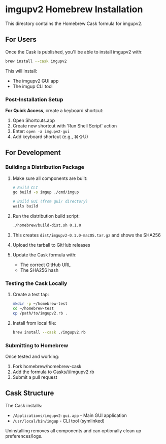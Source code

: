 # imgupv2 Homebrew Installation

This directory contains the Homebrew Cask formula for imgupv2.

## For Users

Once the Cask is published, you'll be able to install imgupv2 with:

```bash
brew install --cask imgupv2
```

This will install:
- The imgupv2 GUI app
- The imgup CLI tool

### Post-Installation Setup

**For Quick Access**, create a keyboard shortcut:
1. Open Shortcuts.app
2. Create new shortcut with 'Run Shell Script' action
3. Enter: `open -a imgupv2-gui`
4. Add keyboard shortcut (e.g., ⌘⇧U)

## For Development

### Building a Distribution Package

1. Make sure all components are built:
   ```bash
   # Build CLI
   go build -o imgup ./cmd/imgup
   
   # Build GUI (from gui/ directory)
   wails build
   ```

2. Run the distribution build script:
   ```bash
   ./homebrew/build-dist.sh 0.1.0
   ```

3. This creates `dist/imgupv2-0.1.0-macOS.tar.gz` and shows the SHA256

4. Upload the tarball to GitHub releases

5. Update the Cask formula with:
   - The correct GitHub URL
   - The SHA256 hash

### Testing the Cask Locally

1. Create a test tap:
   ```bash
   mkdir -p ~/homebrew-test
   cd ~/homebrew-test
   cp /path/to/imgupv2.rb .
   ```

2. Install from local file:
   ```bash
   brew install --cask ./imgupv2.rb
   ```

### Submitting to Homebrew

Once tested and working:

1. Fork homebrew/homebrew-cask
2. Add the formula to Casks/i/imgupv2.rb
3. Submit a pull request

## Cask Structure

The Cask installs:
- `/Applications/imgupv2-gui.app` - Main GUI application
- `/usr/local/bin/imgup` - CLI tool (symlinked)

Uninstalling removes all components and can optionally clean up preferences/logs.
